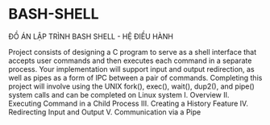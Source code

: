 # BASH-SHELL
ĐỒ ÁN LẬP TRÌNH BASH SHELL - HỆ ĐIỀU HÀNH

Project consists of designing a C program to serve as a shell interface that accepts user commands
and then executes each command in a separate process. Your implementation will support input and
output redirection, as well as pipes as a form of IPC between a pair of commands. Completing this
project
will involve using the UNIX fork(), exec(), wait(), dup2(), and pipe() system calls and can be completed
on Linux system
  I. Overview
  II. Executing Command in a Child Process
  III. Creating a History Feature
  IV. Redirecting Input and Output
  V. Communication via a Pipe

